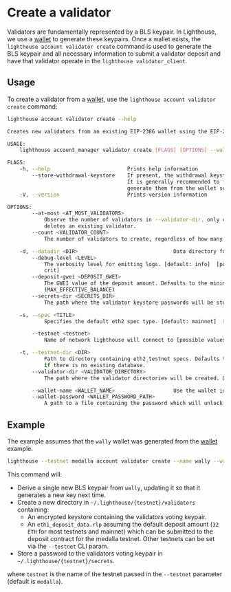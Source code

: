 # Create a validator

Validators are fundamentally represented by a BLS keypair. In Lighthouse, we
use a [wallet](./wallet-create.md) to generate these keypairs. Once a wallet
exists, the `lighthouse account validator create` command is used to generate
the BLS keypair and all necessary information to submit a validator deposit and
have that validator operate in the `lighthouse validator_client`.

## Usage

To create a validator from a [wallet](./wallet-create.md), use the `lighthouse
account validator create` command:

```bash
lighthouse account validator create --help

Creates new validators from an existing EIP-2386 wallet using the EIP-2333 HD key derivation scheme.

USAGE:
    lighthouse account_manager validator create [FLAGS] [OPTIONS] --wallet-name <WALLET_NAME> --wallet-password <WALLET_PASSWORD_PATH>

FLAGS:
    -h, --help                         Prints help information
        --store-withdrawal-keystore    If present, the withdrawal keystore will be stored alongside the voting keypair.
                                       It is generally recommended to *not* store the withdrawal key and instead
                                       generate them from the wallet seed when required.
    -V, --version                      Prints version information

OPTIONS:
        --at-most <AT_MOST_VALIDATORS>
            Observe the number of validators in --validator-dir, only creating enough to reach the given count. Never
            deletes an existing validator.
        --count <VALIDATOR_COUNT>
            The number of validators to create, regardless of how many already exist

    -d, --datadir <DIR>                               Data directory for lighthouse keys and databases.
        --debug-level <LEVEL>
            The verbosity level for emitting logs. [default: info]  [possible values: info, debug, trace, warn, error,
            crit]
        --deposit-gwei <DEPOSIT_GWEI>
            The GWEI value of the deposit amount. Defaults to the minimum amount required for an active validator
            (MAX_EFFECTIVE_BALANCE)
        --secrets-dir <SECRETS_DIR>
            The path where the validator keystore passwords will be stored. Defaults to ~/.lighthouse/{testnet}/secrets

    -s, --spec <TITLE>
            Specifies the default eth2 spec type. [default: mainnet]  [possible values: mainnet, minimal, interop]

        --testnet <testnet>
            Name of network lighthouse will connect to [possible values: medalla, altona]

    -t, --testnet-dir <DIR>
            Path to directory containing eth2_testnet specs. Defaults to a hard-coded Lighthouse testnet. Only effective
            if there is no existing database.
        --validator-dir <VALIDATOR_DIRECTORY>
            The path where the validator directories will be created. Defaults to ~/.lighthouse/{testnet}/validators

        --wallet-name <WALLET_NAME>                   Use the wallet identified by this name
        --wallet-password <WALLET_PASSWORD_PATH>
            A path to a file containing the password which will unlock the wallet.
```

## Example

The example assumes that the `wally` wallet was generated from the
[wallet](./wallet-create.md) example.

```bash
lighthouse --testnet medalla account validator create --name wally --wallet-password wally.pass --count 1
```

This command will:

- Derive a single new BLS keypair from `wally`, updating it so that it generates a
    new key next time.
- Create a new directory in `~/.lighthouse/{testnet}/validators` containing:
    - An encrypted keystore containing the validators voting keypair.
	- An `eth1_deposit_data.rlp` assuming the default deposit amount (`32 ETH`
		for most testnets and mainnet) which can be submitted to the deposit
		contract for the medalla testnet. Other testnets can be set via the
		`--testnet` CLI param.
- Store a password to the validators voting keypair in `~/.lighthouse/{testnet}/secrets`.

where `testnet` is the name of the testnet passed in the `--testnet` parameter (default is `medalla`).